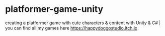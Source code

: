 # platformer-game-unity
creating a platformer game with cute characters &amp; content with Unity &amp; C# | you can find all my games here  https://happydoggostudio.itch.io
